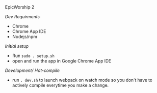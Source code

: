 EpicWorship 2

*Dev Requirments*
- Chrome
- Chrome App IDE
- Nodejs/npm

*Initial setup*
- Run `sudo . setup.sh`
- open and run the app in Google Chrome App IDE

*Development/ Hot-compile*
- run `. dev.sh` to launch webpack on watch mode so you don't have to actively compile everytime you make a change.